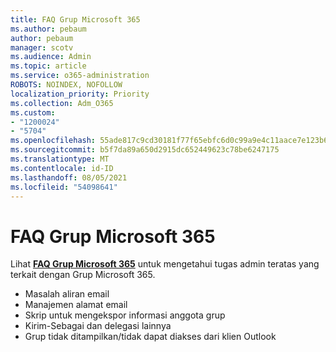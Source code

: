 ```yaml
---
title: FAQ Grup Microsoft 365
ms.author: pebaum
author: pebaum
manager: scotv
ms.audience: Admin
ms.topic: article
ms.service: o365-administration
ROBOTS: NOINDEX, NOFOLLOW
localization_priority: Priority
ms.collection: Adm_O365
ms.custom:
- "1200024"
- "5704"
ms.openlocfilehash: 55ade817c9cd30181f77f65ebfc6d0c99a9e4c11aace7e123b6bf7e09fe516c2
ms.sourcegitcommit: b5f7da89a650d2915dc652449623c78be6247175
ms.translationtype: MT
ms.contentlocale: id-ID
ms.lasthandoff: 08/05/2021
ms.locfileid: "54098641"
---
```

# <a name="microsoft-365-groups-faq"></a>FAQ Grup Microsoft 365

Lihat **[FAQ Grup Microsoft 365](https://aka.ms/M365GroupsFAQ)** untuk mengetahui tugas admin teratas yang terkait dengan Grup Microsoft 365.

- Masalah aliran email
- Manajemen alamat email
- Skrip untuk mengekspor informasi anggota grup
- Kirim-Sebagai dan delegasi lainnya
- Grup tidak ditampilkan/tidak dapat diakses dari klien Outlook